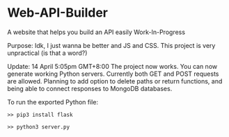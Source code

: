 # Web-API-Builder
A website that helps you build an API easily
Work-In-Progress

Purpose: Idk, I just wanna be better and JS and CSS. This project is very unpractical (is that a word?)

Update: 14 April 5:05pm GMT+8:00
The project now works. You can now generate working Python servers. Currently both GET and POST requests are allowed.
Planning to add option to delete paths or return functions, and being able to connect responses to MongoDB databases.

To run the exported Python file:

`>> pip3 install flask`

`>> python3 server.py`

